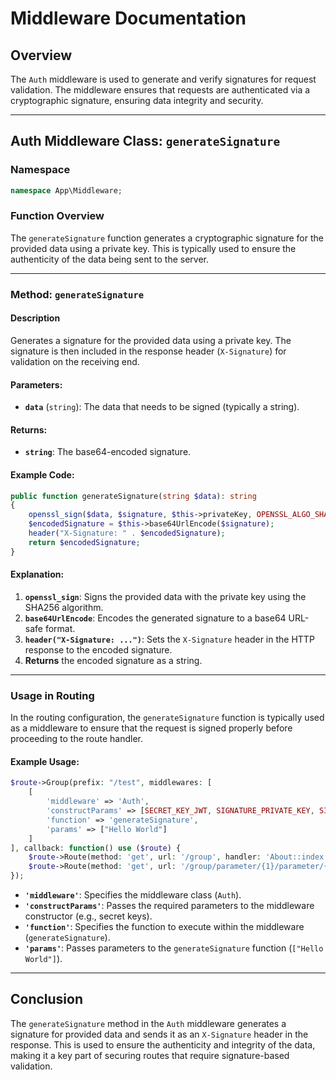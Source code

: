 # **Middleware Documentation**

## **Overview**

The `Auth` middleware is used to generate and verify signatures for request validation. The middleware ensures that requests are authenticated via a cryptographic signature, ensuring data integrity and security.

---

## **Auth Middleware Class: `generateSignature`**

### **Namespace**
```php
namespace App\Middleware;
```

### **Function Overview**

The `generateSignature` function generates a cryptographic signature for the provided data using a private key. This is typically used to ensure the authenticity of the data being sent to the server.

---

### **Method: `generateSignature`**

#### **Description**

Generates a signature for the provided data using a private key. The signature is then included in the response header (`X-Signature`) for validation on the receiving end.

#### **Parameters:**
- **`data`** (`string`): The data that needs to be signed (typically a string).

#### **Returns:**
- **`string`**: The base64-encoded signature.

#### **Example Code:**

```php
public function generateSignature(string $data): string
{
    openssl_sign($data, $signature, $this->privateKey, OPENSSL_ALGO_SHA256);
    $encodedSignature = $this->base64UrlEncode($signature);
    header("X-Signature: " . $encodedSignature);
    return $encodedSignature;
}
```

#### **Explanation:**
1. **`openssl_sign`**: Signs the provided data with the private key using the SHA256 algorithm.
2. **`base64UrlEncode`**: Encodes the generated signature to a base64 URL-safe format.
3. **`header("X-Signature: ...")`**: Sets the `X-Signature` header in the HTTP response to the encoded signature.
4. **Returns** the encoded signature as a string.

---

### **Usage in Routing**

In the routing configuration, the `generateSignature` function is typically used as a middleware to ensure that the request is signed properly before proceeding to the route handler.

#### **Example Usage:**

```php
$route->Group(prefix: "/test", middlewares: [
    [
        'middleware' => 'Auth',
        'constructParams' => [SECRET_KEY_JWT, SIGNATURE_PRIVATE_KEY, SIGNATURE_PUBLIC_KEY],
        'function' => 'generateSignature',
        'params' => ["Hello World"]
    ]
], callback: function() use ($route) {
    $route->Route(method: 'get', url: '/group', handler: 'About::index');
    $route->Route(method: 'get', url: '/group/parameter/{1}/parameter/{2}/', handler: "TestParameter::index");
});
```

- **`'middleware'`**: Specifies the middleware class (`Auth`).
- **`'constructParams'`**: Passes the required parameters to the middleware constructor (e.g., secret keys).
- **`'function'`**: Specifies the function to execute within the middleware (`generateSignature`).
- **`'params'`**: Passes parameters to the `generateSignature` function (`["Hello World"]`).

---

## **Conclusion**

The `generateSignature` method in the `Auth` middleware generates a signature for provided data and sends it as an `X-Signature` header in the response. This is used to ensure the authenticity and integrity of the data, making it a key part of securing routes that require signature-based validation.
